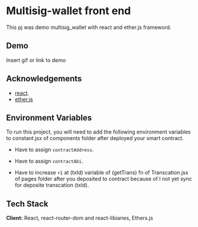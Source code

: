 
# Multisig-wallet front end

This pj was demo multisig_wallet with react and ether.js frameword.


## Demo

Insert gif or link to demo


## Acknowledgements

 - [react](https://reactjs.org/).
 - [ether.js](https://docs.ethers.org/v6/)



## Environment Variables

To run this project, you will need to add the following environment variables to constant.jsx of components folder after deployed your smart contract.

- Have to assign `contractAddress`.

- Have to assign `contractAbi`.

- Have to increase `+1` at (txId) variable of (getTrans) fn of Transcation.jsx of pages folder after you deposited to contract because of I not yet sync for deposite transcation (txId).  




## Tech Stack


**Client:** React, react-router-dom and react-libiaries, Ethers.js

